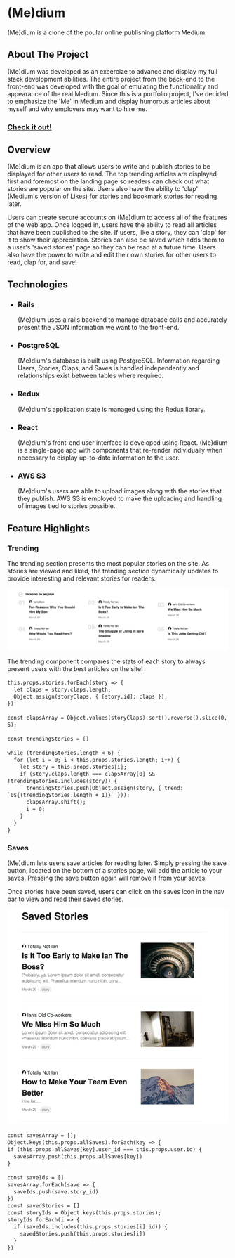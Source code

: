 # (Me)dium

(Me)dium is a clone of the poular online publishing platform Medium.

## About The Project

(Me)dium was developed as an excercize to advance and display my full stack development abilities. The entire project from the back-end to
the front-end was developed with the goal of emulating the functionality and appearance of the real Medium. Since this is a portfolio project,
I've decided to emphasize the 'Me' in Medium and display humorous articles about myself and why employers may want to hire me.

### [Check it out!](https://medium-ian-farr.herokuapp.com/#/)

## Overview

(Me)dium is an app that allows users to write and publish stories to be displayed for other users to read. The top trending articles are
displayed first and foremost on the landing page so readers can check out what stories are popular on the site. Users also have the
ability to 'clap' (Medium's version of Likes) for stories and bookmark stories for reading later.

Users can create secure accounts on (Me)dium to access all of the features of the web app. Once logged in, users have the ability to read
all articles that have been published to the site. If users, like a story, they can 'clap' for it to show their appreciation. Stories can
also be saved which adds them to a user's 'saved stories' page so they can be read at a future time. Users also have the power to write and edit
their own stories for other users to read, clap for, and save!

## Technologies

- ### Rails

  (Me)dium uses a rails backend to manage database calls and accurately present the JSON information we want to the front-end.

- ### PostgreSQL

  (Me)dium's database is built using PostgreSQL. Information regarding Users, Stories, Claps, and Saves is handled independently and
  relationships exist between tables where required.
  
- ### Redux

  (Me)dium's application state is managed using the Redux library.

- ### React

  (Me)dium's front-end user interface is developed using React. (Me)dium is a single-page app with components that re-render individually
  when necessary to display up-to-date information to the user.

- ### AWS S3

  (Me)dium's users are able to upload images along with the stories that they publish. AWS S3 is employed to make the uploading and handling of
  images tied to stories possible.

 
## Feature Highlights

### Trending

The trending section presents the most popular stories on the site. As stories are viewed and liked, the trending section dynamically updates
to provide interesting and relevant stories for readers.

![Trending Image](https://github.com/IanFarr/Medium/blob/main/app/assets/images/highlight-trending.png)

The trending component compares the stats of each story to always present users with the best articles on the site!

```
this.props.stories.forEach(story => {
  let claps = story.claps.length;
  Object.assign(storyClaps, { [story.id]: claps });
})

const clapsArray = Object.values(storyClaps).sort().reverse().slice(0, 6);

const trendingStories = []

while (trendingStories.length < 6) {
  for (let i = 0; i < this.props.stories.length; i++) {
    let story = this.props.stories[i];
    if (story.claps.length === clapsArray[0] && !trendingStories.includes(story)) {
      trendingStories.push(Object.assign(story, { trend: `0${(trendingStories.length + 1)}` }));
      clapsArray.shift();
      i = 0;
    }
  }
}
```

### Saves

(Me)dium lets users save articles for reading later. Simply pressing the save button, located on the bottom of a stories page, will add the
article to your saves. Pressing the save button again will remove it from your saves.

Once stories have been saved, users can click on the saves icon in the nav bar to view and read their saved stories.

![Saves Image](https://github.com/IanFarr/Medium/blob/main/app/assets/images/highlight-saves-page.png)

```
const savesArray = [];
Object.keys(this.props.allSaves).forEach(key => {
if (this.props.allSaves[key].user_id === this.props.user.id) {
  savesArray.push(this.props.allSaves[key])
}

const saveIds = []
savesArray.forEach(save => {
  saveIds.push(save.story_id)
})
const savedStories = []
const storyIds = Object.keys(this.props.stories);
storyIds.forEach(i => {
  if (saveIds.includes(this.props.stories[i].id)) {
    savedStories.push(this.props.stories[i])
  }
})
```
